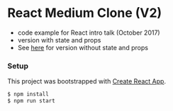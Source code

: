 # React Medium Clone (V2)
 - code example for React intro talk (October 2017)
 - version with state and props
 - See [here](https://github.com/kristinbaumann/react-medium-clone-v1) for version without state and props

### Setup
This project was bootstrapped with [Create React App](https://github.com/facebookincubator/create-react-app).

```sh
$ npm install
$ npm run start
```
